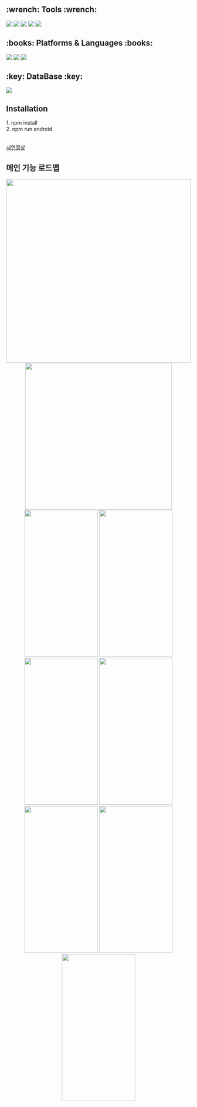 
<h2>:wrench: Tools :wrench:</h2>
<div align=left> 
<img src="https://img.shields.io/badge/ReactNative-61DAFB?style=flat-square&logo=react&logoColor=white"/> 
<img src="https://img.shields.io/badge/Visual Studio Code-007ACC?style=flat-square&logo=VisualStudioCode&logoColor=white"/> 
<img src="https://img.shields.io/badge/Android Studio-3DDC84?style=flat-square&logo=AndroidStudio&logoColor=white"/> 
<img src="https://img.shields.io/badge/GitHub-181717?style=flat-square&logo=GitHub&logoColor=white"/> 
<img src="https://img.shields.io/badge/Firebase-FFCA28?style=flat-square&logo=firebase&logoColor=white"/> 

<h2>:books: Platforms & Languages :books:</h2>
<img src="https://img.shields.io/badge/JavaScript-F7DF1E?style=flat-square&logo=JavaScript&logoColor=white"/>
<img src="https://img.shields.io/badge/Node.js-339933?style=flat-square&logo=Node.js&logoColor=white"/>
<img src="https://img.shields.io/badge/npm-CB3837?style=flat-square&logo=npm&logoColor=white"/>

<h2>:key: DataBase :key:</h2>
<img src="https://img.shields.io/badge/FireStore-FFCA28?style=flat-square&logo=firebase&logoColor=white"/>

<h2>Installation</h2>
1. npm install <br/>
2. npm run android

</br>[시연영상](https://www.youtube.com/watch?v=s7urJ4cahts&themeRefresh=1)
</div>
 <h2>메인 기능 로드맵</h2>
 <p align="center">
 
<img src="https://user-images.githubusercontent.com/80196373/200231533-a7b431aa-4596-4a02-ada9-807db30583e6.png" width="100%" height="500">
<img src="https://user-images.githubusercontent.com/80084425/224938456-a0d12a04-d30a-476d-88d8-5b6c81160cbd.png" width="400" height="400"/><br>
<img src="https://user-images.githubusercontent.com/80196373/182438584-4d982534-fb00-45e1-a008-9621126fa07b.png" width="200" height="400"/>
<img src="https://user-images.githubusercontent.com/80084425/224940929-b0fcbb19-85ad-48e8-b70e-522d664a2678.jpg" width="200" height="400"/>
<img src="https://user-images.githubusercontent.com/80084425/224940995-1ee6ca30-5d4f-4a19-aa33-93fb827da3d6.jpg" width="200" height="400"/>
<img src="https://user-images.githubusercontent.com/80084425/224941008-f3dbc12e-5253-42e6-82b0-6c01fe84a221.jpg" width="200" height="400"/>
<img src="https://user-images.githubusercontent.com/80084425/224941080-0b8a3863-d46b-4baa-a58d-92b978a55390.jpg" width="200" height="400"/>
<img src="https://user-images.githubusercontent.com/80084425/224941165-8fbe7a6a-f32f-4ed6-8a94-933acc20cea5.jpg" width="200" height="400"/>
<img src="https://user-images.githubusercontent.com/80084425/224941186-1d721b6e-0e2e-46fc-8387-72909f2863fc.jpg" width="200" height="400"/>
</p>

